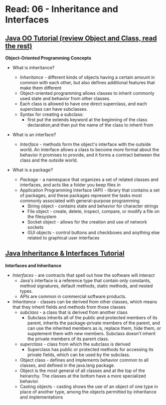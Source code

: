 # Read: 06 - Inheritance and Interfaces

## [Java OO Tutorial (review Object and Class, read the rest)](https://docs.oracle.com/javase/tutorial/java/concepts/)

**Object-Oriented Programming Concepts**

* What is inheritance?
  - *Inheritance* - different kinds of objects having a certain amount in common with each other, but also defines additional features that make them different
  - Object-oriented programming allows classes to inherit commonly used state and behavior from other classes.
  - Each class is allowed to have one direct superclass, and each superclass can have subclasses.
  - Syntax for creating a subclass: 
    * first put the extends keyword at the beginning of the class declaration,and then put the name of the class to inherit from

* What is an interface?
  - *Interface* - methods form the object's interface with the outside world. An interface allows a class to become more formal about the behavior it promises to provide, and it forms a contract between the class and the outside world.  

* What is a package?
  - *Package* - a namespace that organizes a set of related classes and interfaces, and acts like a folder you keep files in
  - Application Programming Interface (API) - library that contains a set of packages, and these packages represent the tasks most commonly associated with general-purpose programming
    *  String object - contains state and behavior for character strings
    * File object - create, delete, inspect, compare, or modify a file on the filesystem
    *  Socket object - allows for the creation and use of network sockets
    * GUI objects - control buttons and checkboxes and anything else related to graphical user interfaces

## [Java Inheritance & Interfaces Tutorial](https://docs.oracle.com/javase/tutorial/java/IandI/index.html)

**Interfaces and Inheritance**
* *Interfaces* - are contracts that spell out how the software will interact
  - Java's interface is a reference type that contain only constants, method signatures, default methods, static methods, and nested types.
  - APIs are common in commercial software products.
* *Inheritance* - classes can be derived from other classes, which means that they inherit fields and methods from those classes 
  - *subclass* -  a class that is derived from another class
    * Subclass inherits all of the public and protected members of its parent, inherits the package-private members of the parent, and can use the inherited members as is, replace them, hide them, or supplement them with new members. Subclass doesn't inherit the private members of its parent class. 
  - *superclass* - class from which the subclass is derived
    * Superclass has public or protected methods for accessing its private fields, which can be used by the subclass.
  - Object class - defines and implements behavior common to all classes, and defined in the java.lang package. 
  - Object is the most general of all classes and at the top of the heirarchy. The classes at the bottom have a more specialized behavior.
  - Casting objects - casting shows the use of an object of one type in place of another type, among the objects permitted by inheritance and implementations
